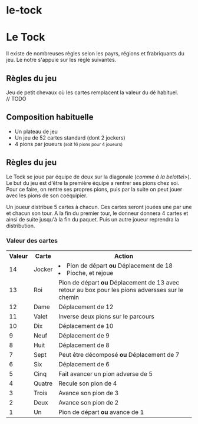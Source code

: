 le-tock
=======

<h1>Le Tock</h1>

Il existe de nombreuses règles selon les payrs, régions et frabriquants du jeu. Le notre s'appuie sur les règle suivantes.

Règles du jeu
------

Jeu de petit chevaux où les cartes remplacent la valeur du dé habituel.<br />
// TODO

<h2>Composition habituelle</h2>
<ul>
	<li>Un plateau de jeu</li>
	<li>Un jeu de 52 cartes standard (dont 2 jockers)</li>
	<li>4 pions par joueurs <small>(soit 16 pions pour 4 joueurs)</small></li>
</ul>


<h2>Règles du jeu</h2>

<p>
	Le Tock se joue par équipe de deux sur la diagonale (<i>comme à la belotte</i>i>). Le but du jeu est d'être la première équipe a rentrer ses pions chez soi. Pour ce faire, on rentre ses propres pions, puis par la suite on peut jouer avec les pions de son coéquipier.
</p>

<p>
	Un joueur distribue 5 cartes à chacun. Ces cartes seront jouées une par une et chacun son tour. A la fin du premier tour, le donneur donnera 4 cartes et ainsi de suite jusqu'à la fin du paquet. Puis un autre joueur reprendra la distribution.
</p>

<p>
	<h3>Valeur des cartes</h3>
	<table>
		<tr>
			<th>Valeur</th>
			<th>Carte</th>
			<th>Action</th>
		</tr>
		<tr>
			<td>14</td>
			<td>Jocker</td>
			<td>
				<li>Pion de départ <b>ou</b> Déplacement de 18</li>
				<li>Pioche, et rejoue</li>
			</td>
		</tr>
		<tr>
			<td>13</td>
			<td>Roi</td>
			<td>Pion de départ <b>ou</b> Déplacement de 13 avec retour au box pour les pions adversses sur le chemin</td>
		</tr>
		<tr>
			<td>12</td>
			<td>Dame</td>
			<td>Déplacement de 12</td>
		</tr>
		<tr>
			<td>11</td>
			<td>Valet</td>
			<td>Inverse deux pions sur le parcours</td>
		</tr>
		<tr>
			<td>10</td>
			<td>Dix</td>
			<td>Déplacement de 10</td>
		</tr>
		<tr>
			<td>9</td>
			<td>Neuf</td>
			<td>Déplacement de 9</td>
		</tr>
		<tr>
			<td>8</td>
			<td>Huit</td>
			<td>Déplacement de 8</td>
		</tr>
		<tr>
			<td>7</td>
			<td>Sept</td>
			<td>Peut être décomposé <b>ou</b> Déplacement de 7</td>
		</tr>
		<tr>
			<td>6</td>
			<td>Six</td>
			<td>Déplacement de 6</td>
		</tr>
		<tr>
			<td>5</td>
			<td>Cinq</td>
			<td>Fait avancer un pion adverse de 5</td>
		</tr>
		<tr>
			<td>4</td>
			<td>Quatre</td>
			<td>Recule son pion de 4</td>
		</tr>
		<tr>
			<td>3</td>
			<td>Trois</td>
			<td>Avance son pion de 3</td>
		</tr>
		<tr>
			<td>2</td>
			<td>Deux</td>
			<td>Avance son pion de 2</td>
		</tr>
		<tr>
			<td>1</td>
			<td>Un</td>
			<td>Pion de départ <b>ou</b> avance de 1</td>
		</tr>
	</table>
</p>

